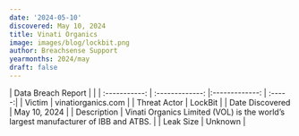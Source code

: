 ```yaml
---
date: '2024-05-10'
discovered: May 10, 2024
title: Vinati Organics
image: images/blog/lockbit.png
author: Breachsense Support
yearmonths: 2024/may
draft: false
---
```


| Data Breach Report           |              | 
| :-----------: | :-------------:     |:-------------:    | :-----:|
| Victim      | vinatiorganics.com      | 
| Threat Actor      | LockBit      | 
| Date Discovered      | May 10, 2024      | 
| Description      | Vinati Organics Limited (VOL) is the world’s largest manufacturer of IBB and ATBS.      | 
| Leak Size      | Unknown      | 

